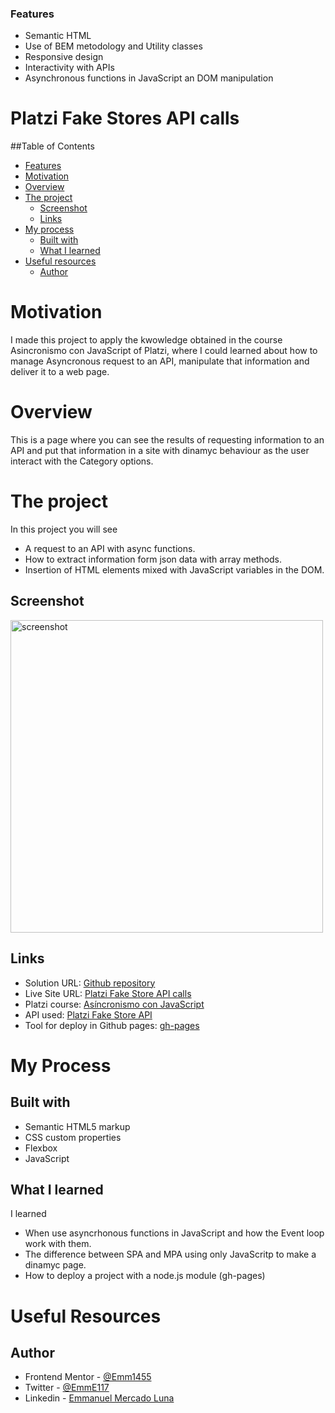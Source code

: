 ### Features

- Semantic HTML
- Use of BEM metodology and Utility classes
- Responsive design
- Interactivity with APIs
- Asynchronous functions in JavaScript an DOM manipulation

# Platzi Fake Stores API calls

##Table of Contents

- [Features](#features)
- [Motivation](#motivation)
- [Overview](#overview)
- [The project](#the-project)
  - [Screenshot](#screenshot)
  - [Links](#links)
- [My process](#my-process)
  - [Built with](#built-with)
  - [What I learned](#what-i-learned)
- [Useful resources](#useful-resources)
  - [Author](#author)

# Motivation
I made this project to apply the kwowledge obtained in the course Asincronismo con JavaScript of Platzi, where I could learned about how to manage Asyncronous request to an API, manipulate that information and deliver it to a web page.
# Overview
This is a page where you can see the results of requesting information to an API and put that information in a site with dinamyc behaviour as the user interact with the Category options.

# The project
In this project you will see
- A request to an API with async functions.
- How to extract information form json data with array methods.
- Insertion of HTML elements mixed with JavaScript variables in the DOM.

## Screenshot
<img src="https://imgur.com/KTS0IBQ.png" width="500px" alt="screenshot"><br>

## Links
- Solution URL: [Github repository](https://github.com/Emm1455/async-proyect)
- Live Site URL: [Platzi Fake Store API calls](https://emm1455.github.io/async-proyect/)
- Platzi course: [Asíncronismo con JavaScript](https://platzi.com/cursos/asincronismo-js/)
- API used: [Platzi Fake Store API](https://fakeapi.platzi.com/)
- Tool for deploy in Github pages: [gh-pages](https://www.npmjs.com/package/gh-pages)

# My Process
## Built with
- Semantic HTML5 markup
- CSS custom properties
- Flexbox
- JavaScript
## What I learned
I learned
- When use asyncrhonous functions in JavaScript and how the Event loop work with them.
- The difference between SPA and MPA using only JavaScritp to make a dinamyc page.
- How to deploy a project with a node.js module (gh-pages)

# Useful Resources
## Author
- Frontend Mentor - [@Emm1455](https://www.frontendmentor.io/profile/Emm1455)
- Twitter - [@EmmE117](https://www.twitter.com/EmmE117)
- Linkedin - [Emmanuel Mercado Luna](https://www.linkedin.com/in/emmanuel-mercado-luna/)
